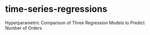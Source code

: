 # time-series-regressions
Hyperparametric Comparison of Three Regression Models to Predict Number of Orders

